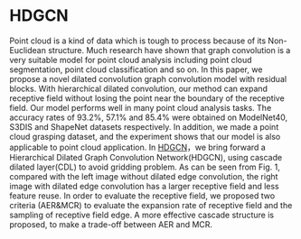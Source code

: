 # HDGCN
Point cloud is a kind of data which is tough to process because of its Non-Euclidean structure. Much research have shown that graph convolution is a very suitable model for point cloud analysis including point cloud segmentation, point cloud classification and so on. In this paper, we propose a novel dilated convolution graph convolution model with residual blocks. With hierarchical dilated convolution, our method can expand receptive field without losing the point near the boundary of the receptive field. Our model performs well in many point cloud analysis tasks. The accuracy rates of 93.2$\%$, 57.1$\%$ and 85.4$\%$ were obtained on ModelNet40, S3DIS and ShapeNet datasets respectively. In addition, we made a point cloud grasping dataset, and the experiment shows that our model is also applicable to  point cloud application.
In [HDGCN](https://github.com/baiyuxas/HDGCN/edit/main/README.md)，we bring forward a Hierarchical Dilated Graph Convolution Network(HDGCN), using cascade dilated  layer(CDL) to avoid gridding problem. As can be seen from Fig. 1, compared with the left image without dilated edge convolution, the right image with dilated edge convolution has a larger receptive field and less feature reuse. In order to evaluate the receptive field, we proposed two criteria (AER$\&$MCR) to evaluate the expansion rate of receptive field and the sampling  of receptive field edge. A more effective cascade structure is proposed, to make a trade-off between AER and MCR.
